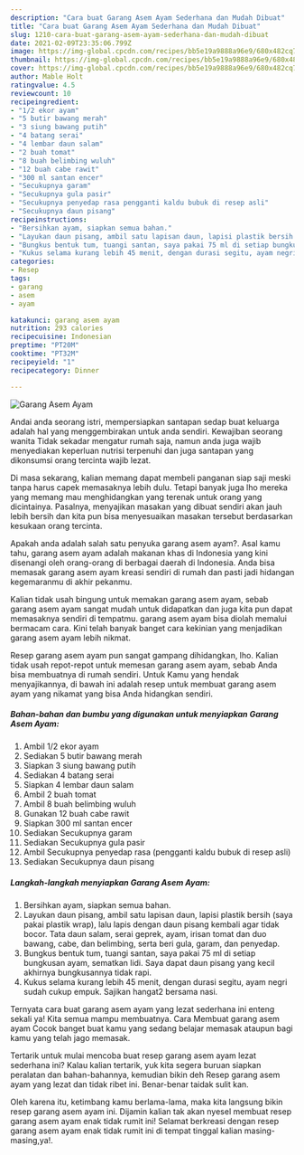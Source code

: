 ```yaml
---
description: "Cara buat Garang Asem Ayam Sederhana dan Mudah Dibuat"
title: "Cara buat Garang Asem Ayam Sederhana dan Mudah Dibuat"
slug: 1210-cara-buat-garang-asem-ayam-sederhana-dan-mudah-dibuat
date: 2021-02-09T23:35:06.799Z
image: https://img-global.cpcdn.com/recipes/bb5e19a9888a96e9/680x482cq70/garang-asem-ayam-foto-resep-utama.jpg
thumbnail: https://img-global.cpcdn.com/recipes/bb5e19a9888a96e9/680x482cq70/garang-asem-ayam-foto-resep-utama.jpg
cover: https://img-global.cpcdn.com/recipes/bb5e19a9888a96e9/680x482cq70/garang-asem-ayam-foto-resep-utama.jpg
author: Mable Holt
ratingvalue: 4.5
reviewcount: 10
recipeingredient:
- "1/2 ekor ayam"
- "5 butir bawang merah"
- "3 siung bawang putih"
- "4 batang serai"
- "4 lembar daun salam"
- "2 buah tomat"
- "8 buah belimbing wuluh"
- "12 buah cabe rawit"
- "300 ml santan encer"
- "Secukupnya garam"
- "Secukupnya gula pasir"
- "Secukupnya penyedap rasa pengganti kaldu bubuk di resep asli"
- "Secukupnya daun pisang"
recipeinstructions:
- "Bersihkan ayam, siapkan semua bahan."
- "Layukan daun pisang, ambil satu lapisan daun, lapisi plastik bersih (saya pakai plastik wrap), lalu lapis dengan daun pisang kembali agar tidak bocor. Tata daun salam, serai geprek, ayam, irisan tomat dan duo bawang, cabe, dan belimbing, serta beri gula, garam, dan penyedap."
- "Bungkus bentuk tum, tuangi santan, saya pakai 75 ml di setiap bungkusan ayam, sematkan lidi. Saya dapat daun pisang yang kecil akhirnya bungkusannya tidak rapi."
- "Kukus selama kurang lebih 45 menit, dengan durasi segitu, ayam negri sudah cukup empuk. Sajikan hangat2 bersama nasi."
categories:
- Resep
tags:
- garang
- asem
- ayam

katakunci: garang asem ayam 
nutrition: 293 calories
recipecuisine: Indonesian
preptime: "PT20M"
cooktime: "PT32M"
recipeyield: "1"
recipecategory: Dinner

---
```



![Garang Asem Ayam](https://img-global.cpcdn.com/recipes/bb5e19a9888a96e9/680x482cq70/garang-asem-ayam-foto-resep-utama.jpg)

Andai anda seorang istri, mempersiapkan santapan sedap buat keluarga adalah hal yang menggembirakan untuk anda sendiri. Kewajiban seorang  wanita Tidak sekadar mengatur rumah saja, namun anda juga wajib menyediakan keperluan nutrisi terpenuhi dan juga santapan yang dikonsumsi orang tercinta wajib lezat.

Di masa  sekarang, kalian memang dapat membeli panganan siap saji meski tanpa harus capek memasaknya lebih dulu. Tetapi banyak juga lho mereka yang memang mau menghidangkan yang terenak untuk orang yang dicintainya. Pasalnya, menyajikan masakan yang dibuat sendiri akan jauh lebih bersih dan kita pun bisa menyesuaikan masakan tersebut berdasarkan kesukaan orang tercinta. 



Apakah anda adalah salah satu penyuka garang asem ayam?. Asal kamu tahu, garang asem ayam adalah makanan khas di Indonesia yang kini disenangi oleh orang-orang di berbagai daerah di Indonesia. Anda bisa memasak garang asem ayam kreasi sendiri di rumah dan pasti jadi hidangan kegemaranmu di akhir pekanmu.

Kalian tidak usah bingung untuk memakan garang asem ayam, sebab garang asem ayam sangat mudah untuk didapatkan dan juga kita pun dapat memasaknya sendiri di tempatmu. garang asem ayam bisa diolah memalui bermacam cara. Kini telah banyak banget cara kekinian yang menjadikan garang asem ayam lebih nikmat.

Resep garang asem ayam pun sangat gampang dihidangkan, lho. Kalian tidak usah repot-repot untuk memesan garang asem ayam, sebab Anda bisa membuatnya di rumah sendiri. Untuk Kamu yang hendak menyajikannya, di bawah ini adalah resep untuk membuat garang asem ayam yang nikamat yang bisa Anda hidangkan sendiri.

<!--inarticleads1-->

##### Bahan-bahan dan bumbu yang digunakan untuk menyiapkan Garang Asem Ayam:

1. Ambil 1/2 ekor ayam
1. Sediakan 5 butir bawang merah
1. Siapkan 3 siung bawang putih
1. Sediakan 4 batang serai
1. Siapkan 4 lembar daun salam
1. Ambil 2 buah tomat
1. Ambil 8 buah belimbing wuluh
1. Gunakan 12 buah cabe rawit
1. Siapkan 300 ml santan encer
1. Sediakan Secukupnya garam
1. Sediakan Secukupnya gula pasir
1. Ambil Secukupnya penyedap rasa (pengganti kaldu bubuk di resep asli)
1. Sediakan Secukupnya daun pisang




<!--inarticleads2-->

##### Langkah-langkah menyiapkan Garang Asem Ayam:

1. Bersihkan ayam, siapkan semua bahan.
1. Layukan daun pisang, ambil satu lapisan daun, lapisi plastik bersih (saya pakai plastik wrap), lalu lapis dengan daun pisang kembali agar tidak bocor. Tata daun salam, serai geprek, ayam, irisan tomat dan duo bawang, cabe, dan belimbing, serta beri gula, garam, dan penyedap.
1. Bungkus bentuk tum, tuangi santan, saya pakai 75 ml di setiap bungkusan ayam, sematkan lidi. Saya dapat daun pisang yang kecil akhirnya bungkusannya tidak rapi.
1. Kukus selama kurang lebih 45 menit, dengan durasi segitu, ayam negri sudah cukup empuk. Sajikan hangat2 bersama nasi.




Ternyata cara buat garang asem ayam yang lezat sederhana ini enteng sekali ya! Kita semua mampu membuatnya. Cara Membuat garang asem ayam Cocok banget buat kamu yang sedang belajar memasak ataupun bagi kamu yang telah jago memasak.

Tertarik untuk mulai mencoba buat resep garang asem ayam lezat sederhana ini? Kalau kalian tertarik, yuk kita segera buruan siapkan peralatan dan bahan-bahannya, kemudian bikin deh Resep garang asem ayam yang lezat dan tidak ribet ini. Benar-benar taidak sulit kan. 

Oleh karena itu, ketimbang kamu berlama-lama, maka kita langsung bikin resep garang asem ayam ini. Dijamin kalian tak akan nyesel membuat resep garang asem ayam enak tidak rumit ini! Selamat berkreasi dengan resep garang asem ayam enak tidak rumit ini di tempat tinggal kalian masing-masing,ya!.

